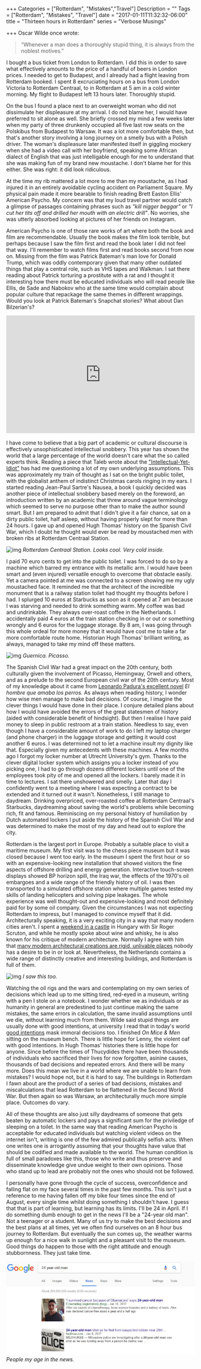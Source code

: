 +++
Categories = ["Rotterdam", "Mistakes","Travel"]
Description = ""
Tags = ["Rotterdam", "Mistakes", "Travel"]
date = "2017-01-11T11:32:32-06:00"
title = "Thirteen hours in Rotterdam"
series = "Verbose Musings"

+++
Oscar Wilde once wrote:

>“Whenever a man does a thoroughly stupid thing, it is always from the noblest motives.”

I bought a bus ticket from London to Rotterdam. I did this in order to save what effectively amounts to the price of a handful of beers in London prices. I needed to get to Budapest, and I already had a flight leaving from Rotterdam booked. I spent 8 excruciating hours on a bus from London Victoria to Rotterdam Centraal, to in Rotterdam at 5 am in a cold winter morning. My flight to Budapest left 13 hours later. Thoroughly stupid.

On the bus I found a place next to an overweight woman who did not dissimulate her displeasure at my arrival. I do not blame her, I would have preferred to sit alone as well. She briefly crossed my mind a few weeks later when my party of three drunkenly occupied all five last row seats on the Polskibus from Budapest to Warsaw. It was a lot more comfortable then, but that's another story involving a long journey on a smelly bus with a Polish driver. The woman's displeasure later manifested itself in giggling mockery when she had a video call with her boyfriend, speaking some African dialect of English that was just intelligable enough for me to understand that she was making fun of my brand new moustache. I don't blame her for this either. She was right: it did look ridiculous.

At the time my rib mattered a lot more to me than my moustache, as I had injured it in an entirely avoidable cycling accident on Parliament Square. My physical pain made it more bearable to finish reading Brett Easton Ellis' American Psycho. My concern was that my loud travel partner would catch a glimpse of passages containing phrases such as *"kill nigger beggar"* or *"I cut her tits off and drilled her mouth with an electric drill"*. No worries, she was utterly absorbed looking at pictures of her friends on Instagram.

American Psycho is one of those rare works of art where both the book and film are recommendable. Usually the book makes the film look terrible, but perhaps because I saw the film first and read the book later I did not feel that way. I'll remember to watch films first and read books second from now on. Missing from the film was Patrick Bateman's man love for Donald Trump, which was oddly contemporary given that many other outdated things that play a central role, such as VHS tapes and Walkman. I sat there reading about Patrick torturing a prostitute with a rat and I thought it interesting how there must be educated individuals who will read people like Ellis, de Sade and Nabokov who at the same time would complain about popular culture that repackage the same themes in different wrappings. Would you look at Patrick Bateman's Snapchat stories? What about Dan Bilzerian's?

<iframe width="100%" height="315" src="https://www.youtube.com/embed/Ruw9fsh3PNY" frameborder="0" allowfullscreen></iframe>

I have come to believe that a big part of academic or cultural discourse is effectively unsophisticated intellectual snobbery. This year has shown the world that a large percentage of the world doesn't care what the so called experts think. Reading a piece that Taleb wrote about the ["Intellectual-Yet-Idiot"](https://medium.com/incerto/the-intellectual-yet-idiot-13211e2d0577) has had me questioning a lot of my own underlying assumptions. This was approximately my train of thought as I sat on the bright public toilet, with the globalist anthem of indistinct Christmas carols ringing in my ears. I started reading Jean-Paul Sartre's Nausea, a book I quickly decided was another piece of intellectual snobbery based merely on the foreword, an introduction written by an academic that threw around vague terminology which seemed to serve no purpose other than to make the author sound smart. But I am prepared to admit that I didn't give it a fair chance, sat on a dirty public toilet, half asleep, without having properly slept for more than 24 hours. I gave up and opened Hugh Thomas' history on the Spanish Civil War, which I doubt he thought would ever be read by moustached men with broken ribs at Rotterdam Centraal Station.


![img](http://www.tentdays.eu/2016/Dialog%20-%20Event%20Landing%20Page_files/Rotterdam%20Travel.jpg)
*Rotterdam Centraal Station. Looks cool. Very cold inside.*

I paid 70 euro cents to get into the public toilet. I was forced to do so by a machine which barred my entrance with its metallic arm. I would have been smart and (even injured) versatile enough to overcome that obstacle easily. Yet a camera pointed at me was connected to a screen showing me my ugly moustached face. It reminded me that the architect of the incredible monument that is a railway station toilet had thought my thoughts before I had. I splurged 10 euros at Starbucks as soon as it opened at 7 am because I was starving and needed to drink something warm. My coffee was bad and undrinkable. They always over-roast coffee in the Netherlands. I accidentally paid 4 euros at the train station checking in or out or something wrongly and 6 euros for the luggage storage. By 8 am, I was going through this whole ordeal for more money that it would have cost me to take a far more comfortable route home. Historian Hugh Thomas' brilliant writing, as always, managed to take my mind off these matters.


![img](http://www.museoreinasofia.es/sites/default/files/obras/DE00050_6.jpg)
*Guernica. Picasso.*

The Spanish Civil War had a great impact on the 20th century, both culturally given the involvement of Picasso, Hemingway, Orwell and others, and as a prelude to the second European civil war of the 20th century. Most of my knowledge about it came from [Leonardo Padura's excellent novel](http://www.casadellibro.com/libro-el-hombre-que-amaba-a-los-perros/9788483835777/1827571) *El hombre que amaba los perros.* As always when reading history, I wonder how wise men manage to make bad decisions. Of course, I imagine the clever things I would have done in their place. I conjure detailed plans about how I would have avoided the errors of the great statesmen of history (aided with considerable  benefit of hindsight). But then I realise I have paid money to sleep in public restroom at a train station. Needless to say, even though I have a considerable amount of work to do I left my laptop charger (and phone charger) in the luggage storage and getting it would cost another 6 euros. I was determined not to let a machine insult my dignity like that. Especially given my antecedents with these machines.  A few months ago I forgot my locker number at Utrecht University's gym. Thanks to the clever digital locker system which assigns you a locker instead of you picking one, I had to go through dozens different lockers until one of the employees took pity of me and opened all the lockers. I barely made it in time to lectures. I sat there unshowered and smelly. Later that day I confidently went to a meeting where I was expecting a contract to be extended and it turned out it wasn't. Nonetheless, I still manage to daydream. Drinking overpriced, over-roasted coffee at Rotterdam Centraal's Starbucks, daydreaming about saving the world's problems while becoming rich, fit and famous. Reminiscing on my personal history of humiliation by Dutch automated lockers I put aside the history of the Spanish Civil War and was determined to make the most of my day and head out to explore the city.

Rotterdam is the largest port in Europe. Probably a suitable place to visit a maritime museum. My first visit was to the chess piece museum but it was closed because I went too early. In the museum I spent the first hour or so with an expensive-looking new installation that showed visitors the fine aspects of offshore drilling and energy generation. Interactive touch-screen displays showed BP horizon spill, the Iraq war, the effects of the 1970's oil embargoes and a wide range of the friendly history of oil. I was then transported to a simulated offshore station where multiple games tested my skills of landing helicopters and solving pipe leakages. The whole experience was well thought-out and expensive-looking and most definitely paid for by some oil company. Given the circumstances I was not expecting Rotterdam to impress, but I managed to convince myself that it did. Architecturally speaking, it is a very exciting city in a way that many modern cities aren't. I spent a [weekend in a castle](http://www.commonsensebudapest.com/en/programs/summer-academy/) in Hungary with Sir Roger Scruton, and while he mostly spoke about wine and whisky, he is also known for his critique of modern architecture. Normally I agree with him that [many modern architectural creations are rigid, unlivable places](https://www.youtube.com/watch?v=bHw4MMEnmpc) nobody has a desire to be in or look at. Nevertheless, the Netherlands contains a wide range of distinctly creative and interesting buildings, and Rotterdam is full of them.

![img](https://www.mvrdv.nl/media/uploads/141106_MVRDV_Markthal(1).jpg)
*I saw this too.*

Watching the oil rigs and the wars and contemplating on my own series of decisions which lead up to me sitting tired, red-eyed in a museum, writing with a pen I stole on a notebook. I wonder whether we as individuals or as humanity in general are predestined to just continue making the same mistakes, the same errors in calculation, the same invalid assumptions until we die, without learning much from them. Wilde said stupid things are usually done with good intentions, at university I read that in  today's world [good intentions](http://press.princeton.edu/titles/8161.html) mask immoral decisions too. I finished *On Mice & Men* sitting on the museum bench. There is little hope for Lenny, the violent oaf with good intentions. In Hugh Thomas' histories there is little hope for anyone. Since before the times of Thucydides there have been thousands of individuals who sacrificed their lives for now forgotten, asinine causes, thousands of bad decisions and repeated errors. And there will be many more. Does this mean we live in a world where we are unable to learn from mistakes? I would hope not, but it is hard to say. The buildings in Rotterdam I fawn about are the product of a series of bad decisions, mistakes and miscalculations that lead Rotterdam to be flattened in the Second World War. But then again so was Warsaw, an architecturally much more simple place. Outcomes do vary.

All of these thoughts are also just silly daydreams of someone that gets beaten by automatic lockers and pays a significant sum for the priviledge of sleeping on a toilet. In the same way that reading  American Psycho is acceptable for educated individuals but watching violent videos on the internet isn't, writing is one of the few admired publically selfish acts. When one writes one is arrogantly assuming that your thoughts have value that should be codified and made available to the world. The human condition is full of small paradoxes like this, those who write and thus preserve and disseminate knowledge give undue weight to their own opinions. Those who stand up to lead are probably not the ones who should not be followed.

I personally have gone through the cycle of success, overconfidence and falling flat on my face several times in the past few months. This isn't just a reference to me having fallen off my bike four times since the end of August, every single time whilst doing something I shouldn't have. I guess that that is part of learning, but learning has its limits. I'll be 24 in April. If I do something dumb enough to get in the news I'll be a "24-year old man". Not a teenager or a student. Many of us try to make the best decisions and the best plans at all times, yet we often find ourselves on an 8 hour bus journey to Rotterdam. But eventually the sun comes up, the weather warms up enough for a nice walk in sunlight and a pleasant visit to the museum. Good things do happen to those with the right attitude and enough stubbornness. They just take time.


![img](/images/24year.JPG)
*People my age in the news.*

